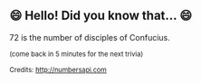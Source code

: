 ## :smile: Hello! Did you know that... :smile:
72 is the number of disciples of Confucius.

<sup>(come back in 5 minutes for the next trivia)</sup>


<sup>Credits: http://numbersapi.com</sup>
